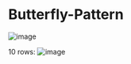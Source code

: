 # Butterfly-Pattern
![image](https://github.com/Rmkh77/Butterfly-Pattern/assets/103126968/87d4e16f-fade-4e39-a97b-00d55faa719d)


10 rows:
![image](https://github.com/Rmkh77/Butterfly-Pattern/assets/103126968/068a034e-ec9f-469e-843f-375c75822851)

